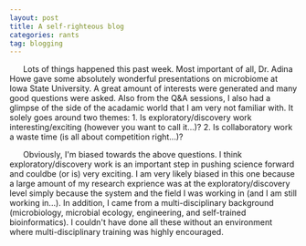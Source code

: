 ```yaml
---
layout: post
title: A self-righteous blog
categories: rants
tag: blogging
---
```


&nbsp;&nbsp;&nbsp;&nbsp;&nbsp;&nbsp;Lots of things happened this past week. Most important of all, Dr. Adina Howe gave some absolutely wonderful presentations on microbiome at Iowa State University. A great amount of interests were generated and many good questions were asked. Also from the Q&A sessions, I also had a glimpse of the side of the acadamic world that I am very not familiar with. It solely goes around two themes: 
	1. Is exploratory/discovery work interesting/exciting (however you want to call it...)?
	2. Is collaboratory work a waste time (is all about competition right...)?

&nbsp;&nbsp;&nbsp;&nbsp;&nbsp;&nbsp;Obviously, I'm biased towards the above questions.  I think exploratory/discovery work is an important step in pushing science forward and couldbe (or is) very exciting. I am very likely biased in this one because a large amount of my research exprience was at the exploratory/discovery level simply because the system and the field I was working in (and I am still working in...). In addition, I came from a multi-disciplinary background (microbiology, microbial ecology, engineering, and self-trained bioinformatics). I couldn't have done all these without an environment where multi-disciplinary training was highly encouraged. 
